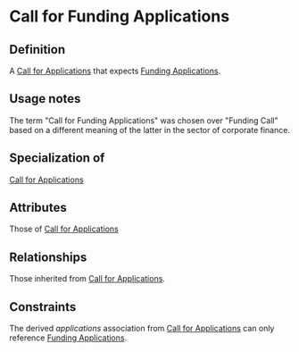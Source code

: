 # Call for Funding Applications

## Definition
A [Call for Applications](../entities/Call_for_Applications.md) that expects [Funding Applications](../entities/Funding_Application.md).

## Usage notes
The term "Call for Funding Applications" was chosen over "Funding Call" based on a different meaning of the latter in the sector of corporate finance.

## Specialization of
[Call for Applications](../entities/Call_for_Applications.md)

## Attributes
Those of [Call for Applications](../entities/Call_for_Applications.md)

## Relationships
Those inherited from [Call for Applications](../entities/Call_for_Applications.md).

## Constraints 
The derived *applications* association from [Call for Applications](../entities/Call_for_Applications.md) can only reference [Funding Applications](../entities/Funding_Application.md).
